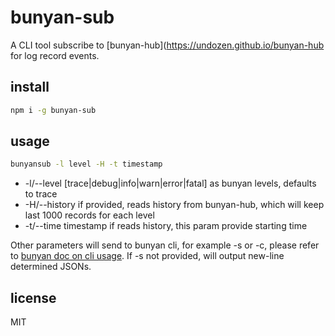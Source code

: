 # bunyan-sub

A CLI tool subscribe to [bunyan-hub](https://undozen.github.io/bunyan-hub for log record events.

## install

```bash
npm i -g bunyan-sub
```

## usage

```bash
bunyansub -l level -H -t timestamp
```

* -l/--level [trace|debug|info|warn|error|fatal] as bunyan levels, defaults to trace
* -H/--history if provided, reads history from bunyan-hub, which will keep last 1000 records for each level
* -t/--time timestamp if reads history, this param provide starting time

Other parameters will send to bunyan cli, for example -s or -c, please refer to [bunyan doc on cli usage](https://www.npmjs.com/package/bunyan#cli-usage). If -s not provided, will output new-line determined JSONs.

## license
MIT

